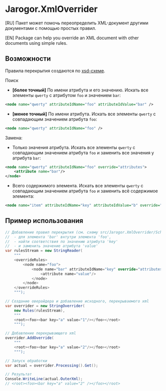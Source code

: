 # Jarogor.XmlOverrider

[RU] Пакет может помочь переопределить XML-документ другими документами с помощью простых правил.

[EN] Package can help you override an XML document with other documents using simple rules.

## Возможности

Правила перекрытия создаются по [xsd-схеме](./src/Jarogor.XmlOverrider/Scheme/Rules.xsd).

Поиск
- __[более точный]__ По имени атрибута и его значению. Искать все элементы `qwerty` с атрибутом `foo` и значением `bar`:
```xml
<node name="qwerty" attributeIdName="foo" attributeIdValue="bar" />
```
- __[менее точный]__ По имени атрибута. Искать все элементы `qwerty` с совпадающим значением атрибута `foo`:
```xml
<node name="qwerty" attributeIdName="foo" />
```

Замена:
- Только значения атрибута. Искать все элементы `qwerty` с совпадающим значением атрибута `foo` и заменить все значения у атрибута `bar`:
```xml
<node name="qwerty" attributeIdName="foo" override="attributes">
    <attribute name="bar"/>
</node>
```
- Всего содержимого элемента. Искать все элементы `qwerty` с совпадающим значением атрибута `foo` и заменить всё содержимое элемента:
```xml
<node name="item" attributeIdName="key" attributeIdValue="b" override="innerXml"/>
```

## Пример использования

```csharp
// Добавление правил перекрытия (см. схему src/Jarogor.XmlOverrider/Scheme/Rules.xsd):
//  - для элемента 'bar' внтутри элемента 'foo',
//  - найти соответствия по значению атрибута 'key'
//  - и заменить значение атрибута 'value'
var rulesStream = new StringReader(
    """
    <overrideRules>
        <node name="foo">
            <node name="bar" attributeIdName="key" override="attributes">
                <attribute name="value"/>
            </node>
        </node>
    </overrideRules>
    """);

// Создание оверайдера и добавление исходного, перекрываемого xml
var overrider = new StringOverrider(
    new Rules(rulesStream),
    """
    <root><foo><bar key="a" value="1"/></foo></root>
    """);

// Добавление перекрывающего xml
overrider.AddOverride(
    """
    <root><foo><bar key="a" value="2"/></foo></root>
    """);

// Запуск обработки
var actual = overrider.Processing().Get();

// Результат
Console.WriteLine(actual.OuterXml);
// <root><foo><bar key="a" value="2" /></foo></root>
```